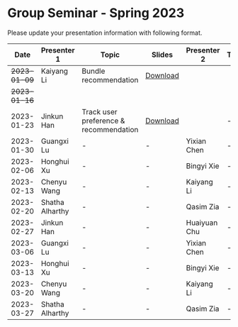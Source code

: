 # Group Seminar - Spring 2023
Please update your presentation information with following format.

| Date  | Presenter 1 | Topic | Slides | Presenter 2 | Topic | Slides |
| ------------- | ------------- | ------------- | ------------- | ------------- | ------------- | ------------- |
| ~~2023-01-09~~  | Kaiyang Li  | Bundle recommendation | [Download](https://github.com/KK429312/Presentation_Schedule/raw/main/slides/Kaiyang%20Li/bundleRec20221205.pptx) |
| ~~2023-01-16~~  |   |   |   |   |   |  |
| 2023-01-23  | Jinkun Han  | Track user preference & recommendation | [Download](https://github.com/KK429312/Presentation_Schedule/raw/main/slides/Jinkun%20Han/Preference%20Jump-2023.01.22.pdf) |  | - | - |
| 2023-01-30  | Guangxi Lu  | - | - | Yixian Chen  | - | - |
| 2023-02-06  | Honghui Xu  | - | - | Bingyi Xie   | - | - |
| 2023-02-13  | Chenyu Wang | - | - | Kaiyang Li   | - | - |
| 2023-02-20  | Shatha Alharthy | - | - | Qasim Zia | - | - |
| 2023-02-27  | Jinkun Han  | - | - | Huaiyuan Chu | - | - |
| 2023-03-06  | Guangxi Lu  | - | - | Yixian Chen  | - | - |
| 2023-03-13  | Honghui Xu  | - | - | Bingyi Xie   | - | - |
| 2023-03-20  | Chenyu Wang | - | - | Kaiyang Li   | - | - | 
| 2023-03-27  | Shatha Alharthy | - | - | Qasim Zia | - | - |
